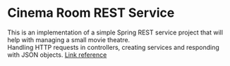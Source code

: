# Cinema Room REST Service
This is an implementation of a simple Spring REST service project that will help with managing a small movie theatre.<br>
Handling HTTP requests in controllers, creating services and responding with JSON objects.
[Link reference](https://hyperskill.org/projects/189 "Cinema Room REST Service")